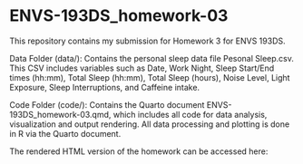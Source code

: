 # ENVS-193DS_homework-03
This repository contains my submission for Homework 3 for ENVS 193DS.

Data Folder (data/): Contains the personal sleep data file Pesonal Sleep.csv. This CSV includes variables such as Date, Work Night, Sleep Start/End times (hh:mm), Total Sleep (hh:mm), Total Sleep (hours), Noise Level, Light Exposure, Sleep Interruptions, and Caffeine intake. 

Code Folder (code/): Contains the Quarto document ENVS-193DS_homework-03.qmd, which includes all code for data analysis, visualization and output rendering. All data processing and plotting is done in R via the Quarto document. 

The rendered HTML version of the homework can be accessed here:
